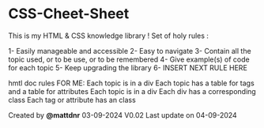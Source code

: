 # CSS-Cheet-Sheet
This is my HTML & CSS knowledge library ! 
Set of holy rules :

1- Easily manageable and accessible
2- Easy to navigate
3- Contain all the topic used, or to be use, or to be remembered
4- Give example(s) of code for each topic
5- Keep upgrading the library
6- INSERT NEXT RULE HERE


hmtl doc rules FOR ME:
Each topic is in a div
Each topic has a table for tags and a table for attributes
Each topic is in a div
Each div has a corresponding class
Each tag or attribute has an class


<footer>
    <span>Created by <strong>@mattdnr</strong></span>
    <span class="documentDate">03-09-2024</span>
    <span class="versionNumber">V0.02</span>
    <span class="updateTime">Last update on 04-09-2024</span>
</footer>